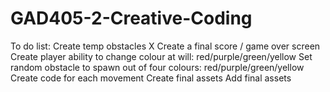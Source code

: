 # GAD405-2-Creative-Coding

To do list:
Create temp obstacles X
Create a final score / game over screen
Create player ability to change colour at will: red/purple/green/yellow
Set random obstacle to spawn out of four colours: red/purple/green/yellow
Create code for each movement
Create final assets
Add final assets
